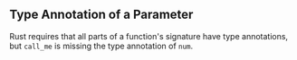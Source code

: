 ## Type Annotation of a Parameter

  Rust requires that all parts of a function's signature have type annotations, but `call_me` is missing the type annotation of `num`.

